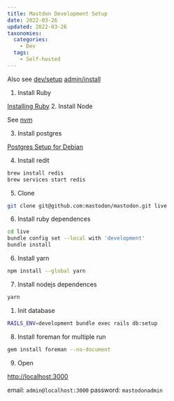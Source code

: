 ```yaml
---
title: Mastdon Development Setup
date: 2022-03-26
updated: 2022-03-26
taxonomies:
  categories:
    - Dev
  tags:
    - Self-hosted
---
```


Also see [dev/setup](https://docs.joinmastodon.org/dev/setup/) [admin/install](https://docs.joinmastodon.org/admin/install/)

<!-- more -->

1. Install Ruby

[Installing Ruby](https://www.ruby-lang.org/en/documentation/installation/) 2. Install Node

See [nvm](https://github.com/nvm-sh/nvm)

3. Install postgres

[Postgres Setup for Debian](@content/blog/postgres-setup-for-debian.en.md)

4. Install redit

```bash
brew install redis
brew services start redis
```

5. Clone

```bash
git clone git@github.com:mastodon/mastodon.git live
```

6. Install ruby dependences

```bash
cd live
bundle config set --local with 'development'
bundle install
```

6. Install yarn

```bash
npm install --global yarn
```

7. Install nodejs dependences

```bash
yarn
```

1. Init database

```bash
RAILS_ENV=development bundle exec rails db:setup
```

8. Install foreman for multiple run

```bash
gem install foreman --no-document
```

9. Open

<http://localhost:3000>

email: `admin@localhost:3000`
password: `mastodonadmin`

